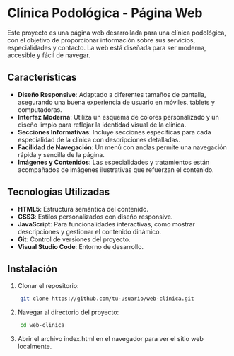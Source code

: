 # Clínica Podológica - Página Web

Este proyecto es una página web desarrollada para una clínica podológica, con el objetivo de proporcionar información sobre sus servicios, especialidades y contacto. 
La web está diseñada para ser moderna, accesible y fácil de navegar.

## Características

- **Diseño Responsive**: Adaptado a diferentes tamaños de pantalla, asegurando una buena experiencia de usuario en móviles, tablets y computadoras.
- **Interfaz Moderna**: Utiliza un esquema de colores personalizado y un diseño limpio para reflejar la identidad visual de la clínica.
- **Secciones Informativas**: Incluye secciones específicas para cada especialidad de la clínica con descripciones detalladas.
- **Facilidad de Navegación**: Un menú con anclas permite una navegación rápida y sencilla de la página.
- **Imágenes y Contenidos**: Las especialidades y tratamientos están acompañados de imágenes ilustrativas que refuerzan el contenido.

## Tecnologías Utilizadas

- **HTML5**: Estructura semántica del contenido.
- **CSS3**: Estilos personalizados con diseño responsive.
- **JavaScript**: Para funcionalidades interactivas, como mostrar descripciones y gestionar el contenido dinámico.
- **Git**: Control de versiones del proyecto.
- **Visual Studio Code**: Entorno de desarrollo.
  
## Instalación

1. Clonar el repositorio:

```bash
    git clone https://github.com/tu-usuario/web-clinica.git
```

2. Navegar al directorio del proyecto:

```bash
    cd web-clinica
```

3. Abrir el archivo index.html en el navegador para ver el sitio web localmente.


